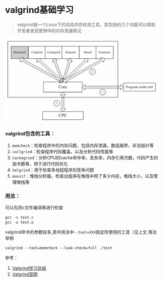 # valgrind基础学习

> valgrind是一个Linux下的动态内存检测工具，其包括的几个功能可以帮助开发者发现使用中的内存泄漏情况

![img.png](https://github.com/coderhare/Learning-Notes/blob/master/images/img.png)

### valgrind包含的工具：

1. `memcheck`：检查程序中的内存问题，包括内存泄漏，数组越界，非法指针等
2. `callgrind`：检查程序代码覆盖，以及分析代码性能等
3. `Cachegrind`：分析CPU的cache命中率，丢失率，内存引用次数，代码产生的指令数等，用于进行代码优化
4. `helgrind`：用于检查多线程程序的竞争问题
5. `massif`：堆栈分析器，检查出程序在堆栈中用了多少内存，堆栈大小，以及管理堆栈等



### 用法：

可以先将c文件编译再进行检查

```shell
gcc -c test.c
gcc -o test.o
```
valgrind命令的参数较多,其中用法中`--tool=XXX`指定所使用的工具（见上文
用法举例
```shell
valgrind --tool=memcheck --leak-check=full ./test
```







































参考： 

1. [Valgrind学习总结](https://blog.csdn.net/andylauren/article/details/93189740)
2. [Valgrind官网](https://valgrind.org/docs/manual/quick-start.html#quick-start.mcrun)

